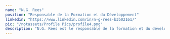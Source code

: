 ```yaml
---
name: "N.G. Rees"
position: "Responsable de la Formation et du Développement"
linkedin: "https://www.linkedin.com/in/n-g-rees-b3b02161/"
pic: "/notassets/Profile Pics/profile4.png"
description: "N.G. Rees est le responsable de la formation et du développement pour l'organisation 'Resilient Communities'. Lorsqu'il ne travaille pas dans le domaine du développement, il est consultant en éducation basé à Tanger, au Maroc. Rees se concentre actuellement sur l'intersection entre la formation des enseignants, l'enseignement basé sur les tâches, et le développement communautaire. Il a précédemment servi dans le Corps de la Paix des États-Unis de 2014 à 2016 à Khémisset et Kénitra, au Maroc."
---
```

